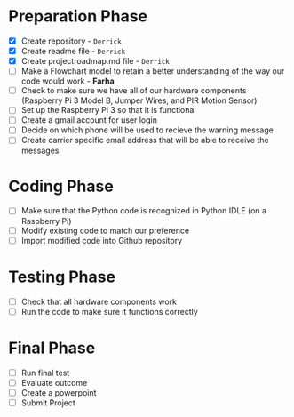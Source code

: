 
# Preparation Phase
- [x] Create repository - `Derrick`
- [x] Create readme file - `Derrick`
- [x] Create projectroadmap.md file - `Derrick`
- [ ] Make a Flowchart model to retain a better understanding of the way our code would work - **Farha**
- [ ] Check to make sure we have all of our hardware components (Raspberry Pi 3 Model B, Jumper Wires, and PIR Motion Sensor)
- [ ] Set up the Raspberry Pi 3 so that it is functional 
- [ ] Create a gmail account for user login
- [ ] Decide on which phone will be used to recieve the warning message
- [ ] Create carrier specific email address that will be able to receive the messages

# Coding Phase   
- [ ] Make sure that the Python code is recognized in Python IDLE (on a Raspberry Pi)
- [ ] Modify existing code to match our preference 
- [ ] Import modified code into Github repository

# Testing Phase
- [ ] Check that all hardware components work
- [ ] Run the code to make sure it functions correctly

# Final Phase
- [ ] Run final test 
- [ ] Evaluate outcome 
- [ ] Create a powerpoint 
- [ ] Submit Project
